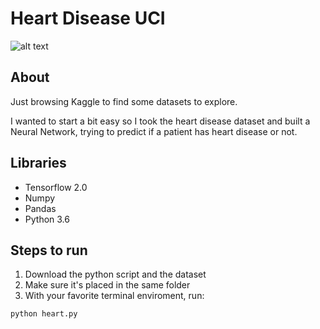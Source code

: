 # Heart Disease UCI
![alt text](doc/dataset-cover.jpg "Heart Disease UCI")
## About
Just browsing Kaggle to find some datasets to explore.

I wanted to start a bit easy so I took the heart disease dataset and built a Neural Network, trying to predict if a patient has heart disease or not.

## Libraries
- Tensorflow 2.0
- Numpy
- Pandas
- Python 3.6

## Steps to run
1. Download the python script and the dataset
2. Make sure it's placed in the same folder
3. With your favorite terminal enviroment, run:
```
python heart.py
```
